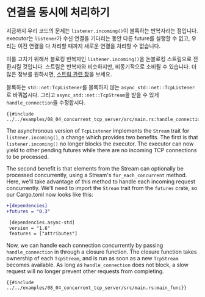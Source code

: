 # 연결을 동시에 처리하기

지금까지 우리 코드의 문제는 `listener.incoming()`이 블록하는 반복자라는 점입니다.
executor는 `listener`가 수신 연결을 기다리는 동안 다른 future를 실행할 수 없고,
우리는 이전 연결을 다 처리할 때까지 새로운 연결을 처리할 수 없습니다.

이를 고치기 위해서 블로킹 반복자인 `listener.incoming()`을 논블로킹 스트림으로
전환시킬 것입니다. 스트림은 반복자와 비슷하지만, 비동기적으로 소비될 수
있습니다. 더 많은 정보를 원하시면, [스트림 관련
장](../05_streams/01_chapter.md)을 보세요.

블록하는 `std::net:TcpListener`를 블록하지 않는 `async_std::net::TcpListener`로
바꿔봅시다. 그리고 `async_std::net::TcpStream`을 받을 수 있게
`handle_connection`을 수정합시다. 
```rust,ignore
{{#include ../../examples/08_04_concurrent_tcp_server/src/main.rs:handle_connection}}
```


The asynchronous version of `TcpListener` implements the `Stream` trait for
`listener.incoming()`, a change which provides two benefits. The first is that
`listener.incoming()` no longer blocks the executor. The executor can now yield
to other pending futures while there are no incoming TCP connections to be
processed.

The second benefit is that elements from the Stream can optionally be processed concurrently,
using a Stream's `for_each_concurrent` method.
Here, we'll take advantage of this method to handle each incoming request concurrently.
We'll need to import the `Stream` trait from the `futures` crate, so our Cargo.toml now looks like this:
```diff
+[dependencies]
+futures = "0.3"

 [dependencies.async-std]
 version = "1.6"
 features = ["attributes"]
```

Now, we can handle each connection concurrently by passing `handle_connection` in through a closure function.
The closure function takes ownership of each `TcpStream`, and is run as soon as a new `TcpStream` becomes available.
As long as `handle_connection` does not block, a slow request will no longer prevent other requests from completing.
```rust,ignore
{{#include ../../examples/08_04_concurrent_tcp_server/src/main.rs:main_func}}
```
